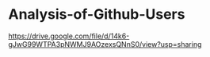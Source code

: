 # Analysis-of-Github-Users
https://drive.google.com/file/d/14k6-gJwG99WTPA3pNWMJ9AOzexsQNnS0/view?usp=sharing
